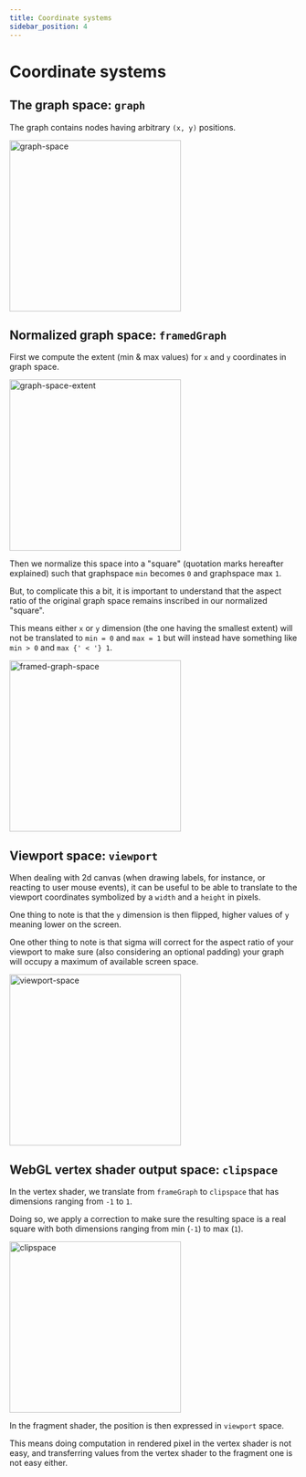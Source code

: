 ```yaml
---
title: Coordinate systems
sidebar_position: 4
---
```


# Coordinate systems

## The graph space: `graph`

The graph contains nodes having arbitrary `(x, y)` positions.

<img alt="graph-space" src="/img/coordinate-systems/graph-space.svg" width="300" />

## Normalized graph space: `framedGraph`

First we compute the extent (min & max values) for `x` and `y` coordinates in graph space.

<img alt="graph-space-extent" src="/img/coordinate-systems/graph-space-extent.svg" width="300" />

Then we normalize this space into a "square" (quotation marks hereafter explained) such that graphspace `min` becomes `0` and graphspace max `1`.

But, to complicate this a bit, it is important to understand that the aspect ratio of the original graph space remains inscribed in our normalized "square".

This means either `x` or `y` dimension (the one having the smallest extent) will not be translated to `min = 0` and `max = 1` but will instead have something like `min > 0` and `max {' < '} 1`.

<img alt="framed-graph-space" src="/img/coordinate-systems/framed-graph-space.svg" width="300" />

## Viewport space: `viewport`

When dealing with 2d canvas (when drawing labels, for instance, or reacting to user mouse events), it can be useful to be able to translate to the viewport coordinates symbolized by a `width` and a `height` in pixels.

One thing to note is that the `y` dimension is then flipped, higher values of `y` meaning lower on the screen.

One other thing to note is that sigma will correct for the aspect ratio of your viewport to make sure (also considering an optional padding) your graph will occupy a maximum of available screen space.

<img alt="viewport-space" src="/img/coordinate-systems/viewport-space.svg" width="300" />

## WebGL vertex shader output space: `clipspace`

In the vertex shader, we translate from `frameGraph` to `clipspace` that has dimensions ranging from `-1` to `1`.

Doing so, we apply a correction to make sure the resulting space is a real square with both dimensions ranging from min (`-1`) to max (`1`).

<img alt="clipspace" src="/img/coordinate-systems/clipspace.svg" width="300" />

In the fragment shader, the position is then expressed in `viewport` space.

This means doing computation in rendered pixel in the vertex shader is not easy, and transferring values from the vertex shader to the fragment one is not easy either.
